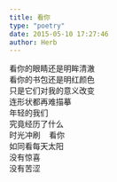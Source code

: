 ```yaml
---  
title: 看你  
type: "poetry"  
date: 2015-05-10 17:27:46  
author: Herb  
---  
```

看你的眼睛还是明眸清澈  
看你的书包还是明红颜色  
只是它们对我的意义改变  
连形状都再难描摹  
年轻的我们  
究竟经历了什么  
时光冲刷    看你  
如同看每天太阳  
没有惊喜  
没有苦涩